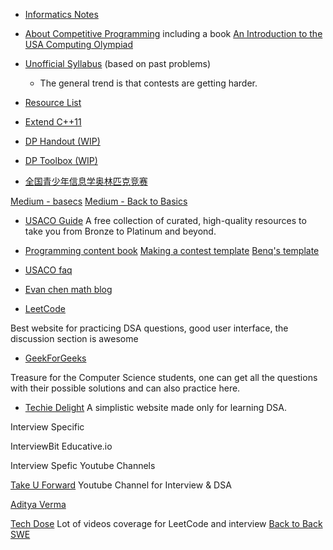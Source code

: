 - [Informatics Notes](https://sendtoaryansh.gitbook.io/informatics-notes/)

- [About Competitive Programming](http://darrenyao.com/) including a book [An Introduction to the USA Computing Olympiad](http://darrenyao.com/usacobook/cpp.pdf)

- [Unofficial Syllabus](https://www.overleaf.com/read/fktckfprxyxn) (based on past problems)

  - The general trend is that contests are getting harder.

- [Resource List](https://github.com/lnishan/awesome-competitive-programming)

- [Extend C++11](https://github.com/Aryansh-S/Mini-Projects/tree/master/CPP-Modernizer)

- [DP Handout (WIP)](https://www.overleaf.com/read/vgdvpkrhjdbb)

- [DP Toolbox (WIP)](https://www.overleaf.com/read/zbhgfnppqthk)

- [全国青少年信息学奥林匹克竞赛](http://noi.ccf.org.cn/)

[Medium - basecs](https://medium.com/basecs/a-gentle-introduction-to-graph-theory-77969829ead8)
[Medium - Back to Basics](https://medium.com/blue-harvest-tech-blog/back-to-basics-divine-algorithms-vol-i-dijkstras-algorithm-bf46705f5578)

- [USACO Guide](https://usaco.guide/) A free collection of curated, high-quality resources to take you from Bronze to Platinum and beyond.

- [Programming content book](https://sendtoaryansh.gitbook.io/informatics-notes/)
  [Making a contest template](https://sendtoaryansh.gitbook.io/informatics-notes/making-a-contest-template) [Benq's template](https://github.com/bqi343/USACO/blob/master/Implementations/content/contest/TemplateLong.cpp)

- [USACO faq](https://darren-yao.gitbook.io/darren-s-blog/usaco-faq)

- [Evan chen math blog](https://usamo.wordpress.com/)

- [LeetCode]()

Best website for practicing DSA questions, good user interface, the discussion section is awesome

- [GeekForGeeks](https://www.geeksforgeeks.org/)

Treasure for the Computer Science students, one can get all the questions with their possible solutions and can also practice here.

- [Techie Delight]() A simplistic website made only for learning DSA.

Interview Specific

InterviewBit
Educative.io

Interview Spefic Youtube Channels

[Take U Forward](https://www.youtube.com/channel/UCJskGeByzRRSvmOyZOz61ig) Youtube Channel for Interview & DSA

[Aditya Verma](https://www.youtube.com/channel/UC5WO7o71wvxMxEtLRkPhiQQ)

[Tech Dose](https://www.youtube.com/c/TECHDOSE4u) Lot of videos coverage for LeetCode and interview
[Back to Back SWE](https://www.youtube.com/channel/UCmJz2DV1a3yfgrR7GqRtUUA)
